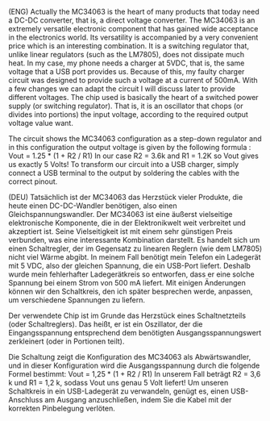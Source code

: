 (ENG)   Actually the MC34063 is the heart of many products that today need a DC-DC converter, that is, a direct voltage converter. The MC34063 is an extremely versatile electronic component that has gained wide acceptance in the electronics world. Its versatility is accompanied by a very convenient price which is an interesting combination. It is a switching regulator that, unlike linear regulators (such as the LM7805), does not dissipate much heat. In my case, my phone needs a charger at 5VDC, that is, the same voltage that a USB port provides us. Because of this, my faulty charger circuit was designed to provide such a voltage at a current of 500mA. With a few changes we can adapt the circuit I will discuss later to provide different voltages.
The chip used is basically the heart of a switched power supply (or switching regulator). That is, it is an oscillator that chops (or divides into portions) the input voltage, according to the required output voltage value want.

The circuit shows the MC34063 configuration as a step-down regulator and in this configuration the output voltage is given by the following formula :
Vout = 1.25 * (1 + R2 / R1)
In our case R2 = 3.6k and R1 = 1.2K so Vout gives us exactly 5 Volts! To transform our circuit into a USB charger, simply connect a USB terminal to the output by soldering the cables with the correct pinout. 

(DEU)  Tatsächlich ist der MC34063 das Herzstück vieler Produkte, die heute einen DC-DC-Wandler benötigen, also einen Gleichspannungswandler. Der MC34063 ist eine äußerst vielseitige elektronische Komponente, die in der Elektronikwelt weit verbreitet und akzeptiert ist. Seine Vielseitigkeit ist mit einem sehr günstigen Preis verbunden, was eine interessante Kombination darstellt.  Es handelt sich um einen Schaltregler, der im Gegensatz zu linearen Reglern (wie dem LM7805) nicht viel Wärme abgibt. In meinem Fall benötigt mein Telefon ein Ladegerät mit 5 VDC, also der gleichen Spannung, die ein USB-Port liefert. Deshalb wurde mein fehlerhafter Ladegerätkreis so entworfen, dass er eine solche Spannung bei einem Strom von 500 mA liefert.  Mit einigen Änderungen können wir den Schaltkreis, den ich später besprechen werde, anpassen, um verschiedene Spannungen zu liefern.

Der verwendete Chip ist im Grunde das Herzstück eines Schaltnetzteils (oder Schaltreglers). Das heißt, er ist ein Oszillator, der die Eingangsspannung entsprechend dem benötigten Ausgangsspannungswert zerkleinert (oder in Portionen teilt).

Die Schaltung zeigt die Konfiguration des MC34063 als Abwärtswandler, und in dieser Konfiguration wird die Ausgangsspannung durch die folgende Formel bestimmt:
Vout = 1,25 * (1 + R2 / R1)
In unserem Fall beträgt R2 = 3,6 k und R1 = 1,2 k, sodass Vout uns genau 5 Volt liefert! Um unseren Schaltkreis in ein USB-Ladegerät zu verwandeln, genügt es, einen USB-Anschluss am Ausgang anzuschließen, indem Sie die Kabel mit der korrekten Pinbelegung verlöten.






